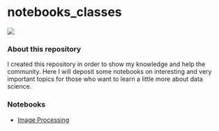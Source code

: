 # notebooks_classes
![ ](https://github.com/luizgontijo/notebooks_classes/blob/master/imgs/classroom_banner.png)


### About this repository

I created this repository in order to show my knowledge and help the community. Here I will deposit some notebooks on interesting and very important topics for those who want to learn a little more about data science.

### Notebooks
- [Image Processing](https://github.com/luizgontijo/notebooks_classes/blob/master/image_processing.ipynb)



